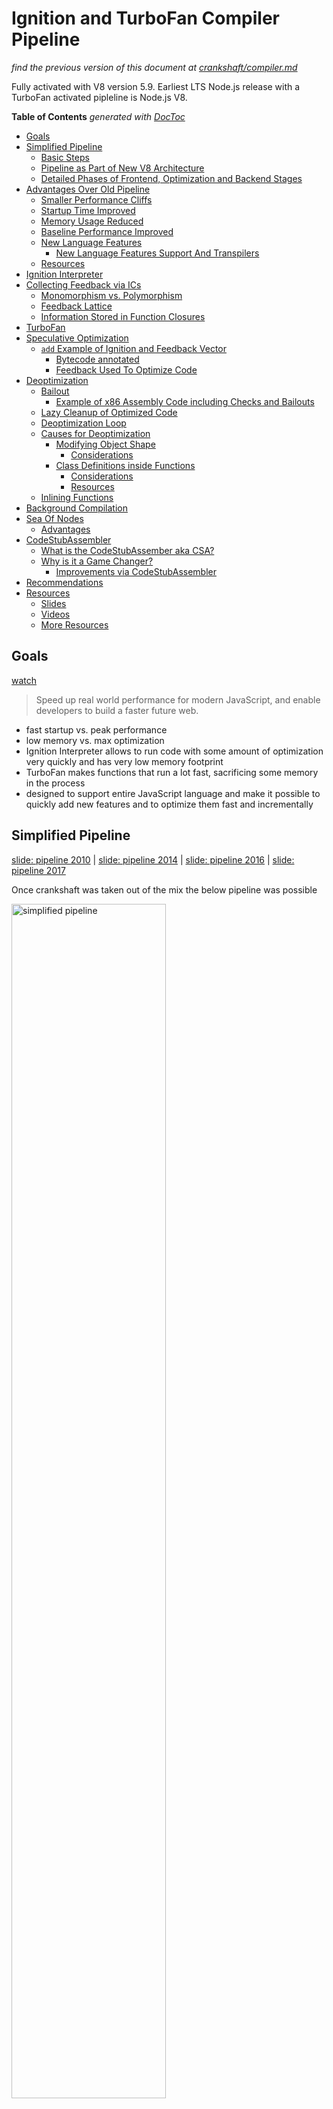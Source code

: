 # Ignition and TurboFan Compiler Pipeline

_find the previous version of this document at
[crankshaft/compiler.md](crankshaft/compiler.md)_

Fully activated with V8 version 5.9. Earliest LTS Node.js release with a TurboFan activated
pipleline is Node.js V8.

<!-- START doctoc generated TOC please keep comment here to allow auto update -->
<!-- DON'T EDIT THIS SECTION, INSTEAD RE-RUN doctoc TO UPDATE -->
**Table of Contents**  *generated with [DocToc](https://github.com/thlorenz/doctoc)*

- [Goals](#goals)
- [Simplified Pipeline](#simplified-pipeline)
  - [Basic Steps](#basic-steps)
  - [Pipeline as Part of New V8 Architecture](#pipeline-as-part-of-new-v8-architecture)
  - [Detailed Phases of Frontend, Optimization and Backend Stages](#detailed-phases-of-frontend-optimization-and-backend-stages)
- [Advantages Over Old Pipeline](#advantages-over-old-pipeline)
  - [Smaller Performance Cliffs](#smaller-performance-cliffs)
  - [Startup Time Improved](#startup-time-improved)
  - [Memory Usage Reduced](#memory-usage-reduced)
  - [Baseline Performance Improved](#baseline-performance-improved)
  - [New Language Features](#new-language-features)
    - [New Language Features Support And Transpilers](#new-language-features-support-and-transpilers)
  - [Resources](#resources)
- [Ignition Interpreter](#ignition-interpreter)
- [Collecting Feedback via ICs](#collecting-feedback-via-ics)
  - [Monomorphism vs. Polymorphism](#monomorphism-vs-polymorphism)
  - [Feedback Lattice](#feedback-lattice)
  - [Information Stored in Function Closures](#information-stored-in-function-closures)
- [TurboFan](#turbofan)
- [Speculative Optimization](#speculative-optimization)
  - [`add` Example of Ignition and Feedback Vector](#add-example-of-ignition-and-feedback-vector)
    - [Bytecode annotated](#bytecode-annotated)
    - [Feedback Used To Optimize Code](#feedback-used-to-optimize-code)
- [Deoptimization](#deoptimization)
  - [Bailout](#bailout)
    - [Example of x86 Assembly Code including Checks and Bailouts](#example-of-x86-assembly-code-including-checks-and-bailouts)
  - [Lazy Cleanup of Optimized Code](#lazy-cleanup-of-optimized-code)
  - [Deoptimization Loop](#deoptimization-loop)
  - [Causes for Deoptimization](#causes-for-deoptimization)
    - [Modifying Object Shape](#modifying-object-shape)
      - [Considerations](#considerations)
    - [Class Definitions inside Functions](#class-definitions-inside-functions)
      - [Considerations](#considerations-1)
      - [Resources](#resources-1)
  - [Inlining Functions](#inlining-functions)
- [Background Compilation](#background-compilation)
- [Sea Of Nodes](#sea-of-nodes)
  - [Advantages](#advantages)
- [CodeStubAssembler](#codestubassembler)
  - [What is the CodeStubAssember aka CSA?](#what-is-the-codestubassember-aka-csa)
  - [Why is it a Game Changer?](#why-is-it-a-game-changer)
    - [Improvements via CodeStubAssembler](#improvements-via-codestubassembler)
- [Recommendations](#recommendations)
- [Resources](#resources-2)
  - [Slides](#slides)
  - [Videos](#videos)
  - [More Resources](#more-resources)

<!-- END doctoc generated TOC please keep comment here to allow auto update -->

## Goals

[watch](https://youtu.be/HDuSEbLWyOY?t=7m22s)

> Speed up real world performance for modern JavaScript, and enable developers to build a
> faster future web.

- fast startup vs. peak performance
- low memory vs. max optimization
- Ignition Interpreter allows to run code with some amount of optimization very quickly and has
  very low memory footprint
- TurboFan makes functions that run a lot fast, sacrificing some memory in the process
- designed to support entire JavaScript language and make it possible to quickly add new
  features and to optimize them fast and incrementally

## Simplified Pipeline

[slide: pipeline 2010](https://docs.google.com/presentation/d/1_eLlVzcj94_G4r9j9d_Lj5HRKFnq6jgpuPJtnmIBs88/edit#slide=id.g2134da681e_0_163) |
[slide: pipeline 2014](https://docs.google.com/presentation/d/1_eLlVzcj94_G4r9j9d_Lj5HRKFnq6jgpuPJtnmIBs88/edit#slide=id.g2134da681e_0_220) |
[slide: pipeline 2016](https://docs.google.com/presentation/d/1_eLlVzcj94_G4r9j9d_Lj5HRKFnq6jgpuPJtnmIBs88/edit#slide=id.g2134da681e_0_249) |
[slide: pipeline 2017](https://docs.google.com/presentation/d/1_eLlVzcj94_G4r9j9d_Lj5HRKFnq6jgpuPJtnmIBs88/edit#slide=id.g2134da681e_0_125)

Once crankshaft was taken out of the mix the below pipeline was possible

<img alt="simplified pipeline" src="http://benediktmeurer.de/images/2016/v8-new-pipeline-20161125.png" width="70%">

### Basic Steps

1. Parse JavaScript into an [AST (abstract syntax tree)](https://en.wikipedia.org/wiki/Abstract_syntax_tree)
2. Generate bytecode from that AST
3. Turn bytecode into sequence of bytecodes by the BytecodeGenerator, which is part of the [Ignition Interpreter](https://v8project.blogspot.com/2016/08/firing-up-ignition-interpreter.html)
  - sequences are divided on a per function basis
4. Execute bytecode sequences via Ignition and collect feedback via inline caches
  - feedback used by Ignition itself to speed up subsequent interpretation of the bytecode
  - feedback used for speculative optimization by TurboFan when code is optimized
5. _Speculatively_ optimize and compile bytecode using collected feedback to generate optimized machine code
  for the current architecture

### Pipeline as Part of New V8 Architecture

<img alt="new v8 pipeline detailed" src="http://benediktmeurer.de/images/2017/architecture-20170301.png" width="70%">

### Detailed Phases of Frontend, Optimization and Backend Stages

[slide](https://docs.google.com/presentation/d/1H1lLsbclvzyOF3IUR05ZUaZcqDxo7_-8f4yJoxdMooU/edit#slide=id.g18ceb14729_0_135)

<img alt="phases" src="http://benediktmeurer.de/images/2017/turbofan-20171213.png" width="70%">

## Advantages Over Old Pipeline

[watch old architecture](https://youtu.be/HDuSEbLWyOY?t=8m51s) | [watch new architecture](https://youtu.be/HDuSEbLWyOY?t=9m21s)

- reduces memory and startup overhead significantly
- AST no longer source of truth that compilers need to agree on
- AST much simpler and smaller in size
- TurboFan uses Ignition bytecode directly to optimize (no re-parse needed)
- bytecode is 25-50% the size of equivalent baseline machine code
- combines cutting-edge IR (intermediate representation) with multi-layered translation +
  optimization pipeline
- relaxed [sea of nodes](#sea-of-nodes) approach allows more effective reordering and optimization when generating
  CFG
- to achieve that fluid code motion, control flow optimizations and precise numerical range
  analysis are used
- clearer separation between JavaScript, V8 and the target architectures allows cleaner, more
  robust generated code and adds flexibility
- generates better quality machine code than Crankshaft JIT
- crossing from JS to C++ land has been minimized using techniques like CodeStubAssembler
- as a result optimizations can be applied in more cases and are attempted more aggressively
- for the same reason (and due to other improvements) TurboFan inlines code more aggressively,
  leading to even more performance improvements

### Smaller Performance Cliffs

- for most websites the optimizing compiler isn't important and could even hurt performance
  (speculative optimizations aren't cheap)
- pages need to load fast and unoptimized code needs to run fast _enough_, esp. on mobile
  devices
- previous V8 implementations suffered from _performance cliffs_
  - optimized code ran super fast (focus on peak performance case)
  - baseline performance was much lower
  - as a result one feature in your code that caused deoptimization would affect your app's
    performance dramatically, i.e. 100x difference
- TurboFan improves this as
  - widens fast path to ensure that optimized code is more flexible and can accept more types
    of arguments
  - reduces code memory overhead by reusing code generation parts of TurboFan to build Ignition
    interpreter
  - improves slow path

### Startup Time Improved

[watch](https://youtu.be/M1FBosB5tjM?t=43m25s)

- bytecode smaller and faster to generate than machine code (crankshaft)
- bytecode better suited for smaller icache (low end mobile)
- code parsed + AST converted to bytecode only once and optimized from bytecode
- data driven ICs reduced slow path cost (collected in feedback form, previously collected in code form)

### Memory Usage Reduced

[watch](https://youtu.be/M1FBosB5tjM?t=47m20s)

- most important on mobile
- Ignition code up to 8x smaller than Full-Codegen code (crankshaft)

### Baseline Performance Improved

[watch](https://youtu.be/M1FBosB5tjM?t=37m)

- no longer relying on optimizing compiler for _sufficiently_ fast code
- thus improved baseline performance allows delaying optimization until more feedback is collected
- leads to less time and resources spent optimizing

### New Language Features

[watch](https://youtu.be/M1FBosB5tjM?t=29m3s) | [watch](https://youtu.be/EdFDJANJJLs?t=20m) | [watch](https://youtu.be/HDuSEbLWyOY?t=11m22s)

- can address optimization killers that Crankshaft couldn't b/c it never supported fundamental techniques needed to do so
- as a result no specific syntax (like `try/catch`) inside a function will cause it not being optimized
- other subtle optimization killers that made performance unpredictable are no longer an issue and if they are they can be easily fixed in TF
  - passing `undefined` as first parameter to `Math.max.apply`
  - mixing strict and sloppy modes
- easier to support future JavaScript features as the JavaScript frontend is clearly separated
  from the architecture dependent backends
- new language features are not useful by just being implemented
- need to be fast (at least matching transpiled code), related optimizations are easier with
  new pipeline
- need to support debugging and be inspectable, this is achieved via better integration with
  Chrome DevTools
- new language features are easier optimized which makes them useable after much shorter time
  after they are introduced to V8 (previously performance issues for new features prevented
  their use in code that needed to run fast)
- performance of ES6 features relative to the ES5 baseline operations per second tracked at [sixspeed](http://incaseofstairs.com/six-speed/)
- at this point ES6 features are almost on par with ES5 versions of same code for most cases

#### New Language Features Support And Transpilers

[watch how to leverage babel optimally](https://youtu.be/HDuSEbLWyOY?t=15m5s)| [read deploying es2015 code](https://philipwalton.com/articles/deploying-es2015-code-in-production-today/)

- using features directly, instead of transpiling, results in smaller code size [watch](https://youtu.be/HDuSEbLWyOY?t=13m)
- additionally less parse time for untranspiled code and easier optimized
- use [babel-preset-env](https://github.com/babel/babel/tree/master/packages/babel-preset-env) to specify browsers to target
- therefore transpile es2015+ selectively

### Resources

- [Digging into the TurboFan JIT](https://v8project.blogspot.com/2015/07/digging-into-turbofan-jit.html)

## Ignition Interpreter

[watch](https://youtu.be/EdFDJANJJLs?t=13m16s) | [read](https://v8project.blogspot.com/2016/08/firing-up-ignition-interpreter.html)

- uses TurboFan's low-level architecture-independent macro-assembly instructions to generate
  bytecode handlers for each _opcode_
- TurboFan compiles these instructions to target architecture including low-level instruction
  selection and machine register allocation
- bytecode passes through inline-optimization stages as it is generated
  - common patterns replaced with faster sequences
  - redundant operations removed
  - minimize number of register transfers
- this results in highly optimized and small interpreter code which can execute the bytecode instructions
  and interact with rest of V8 VM in low overhead manner
- Ignition Interpreter uses a [register machine](https://en.wikipedia.org/wiki/Register_machine)
  with each bytecode specifying inputs and outputs as explicit register operands
- holds its local state in _interpreter registers_
  - some map to _real_ CPU registers
  - others map to specific slots in native machine _stack memory_
- last computed value of each bytecode is kept in special _accumulator_ register minimizing
  load/store operations (from/to explicit registers)
- current stack frame is identified by stack pointer
- program counter points to currently executed instruction in the bytecode

## Collecting Feedback via ICs

[watch hidden classes/maps](https://youtu.be/u7zRSm8jzvA?t=6m12s) | [watch](https://youtu.be/u7zRSm8jzvA?t=8m20s) | [watch feedback workflow](https://youtu.be/u7zRSm8jzvA?t=14m58s)

[Inline Caches implemented in JavaScript](http://mrale.ph/blog/2012/06/03/explaining-js-vms-in-js-inline-caches.html)

- gather knowledge about types while program runs
- feedback collected via data-driven approach
- uses _FeedbackVector_ attached to every function, responsible to record and manage all
  execution feedback to later speed up its execution
- _FeedbackVector_ linked from function closure and contains slots to store different kinds
  of feedback
- we can inspect what's inside the _FeedbackVector_ of a function in a debug build of d8 by
  passing the `--allow-natives-syntax` flag and calling `%DebugPrint(fn)`
- if monomorphic compare maps and if they match just load prop at offset in memory, i.e. `mov eax, [eax+0xb]`
- IC feedback slots reserved when AST is created, see them via `--print-ast`, i.e. `Slot(0) at 29`
- collect typeinfo for ~24% of the function's ICs before attempting optimization
- feedback vectors aren't embedded in optimized code but map ids or specific type checks, like for SMIs
- see optimization + IC info via [`--trace-opt`](inspection.md#tracing-optimizations)
- evaluate ICs via the  [`--trace-ic` flag](inspection.md#tracing-inline-caches)

### Monomorphism vs. Polymorphism

[watch](https://youtu.be/UJPdhx5zTaw?t=31m30s) | [slide](http://v8-io12.appspot.com/index.html#61)

- operations are monomorphic if hidden classes of arguments are **always** same
- all others are polymorphic at best and megamorphic at worst
- polymorphic: 2-4 different types seen
- monomorphic operations are easier optimized


### Feedback Lattice

- the feedback [lattice](https://en.wikipedia.org/wiki/Lattice#Science,_technology,_and_mathematics)
  describes the possible states of feedback that can be collected about the type of a function
  argument
- all states but _Any_ are considered _monomorphic_ and _Any_ is considered _polymorphic_
- states can only change in one direction, thus going back from _Number_ to _SignedSmall_ is
  not possible for instance

<img alt="feedback lattice" src="http://benediktmeurer.de/images/2017/lattice-20171213.png" width="60%">

### Information Stored in Function Closures

```
+-------------+
|   Closure   |-------+-------------------+--------------------+
+-------------+       |                   |                    |
                      ↓                   ↓                    ↓
               +-------------+  +--------------------+  +-----------------+
               |   Context   |  | SharedFunctionInfo |  | Feedback Vector |
               +-------------+  +--------------------+  +-----------------+
                                          |             | Invocation Count|
                                          |             +-----------------+
                                          |             | Optimized Code  |
                                          |             +-----------------+
                                          |             |    Binary Op    |
                                          |             +-----------------+
                                          |
                                          |             +-----------------+
                                          +-----------> |    Byte Code    |
                                                        +-----------------+
```

- function _Closure_ links to _Context_, _SharedFunctionInfo_ and _FeedbackVector_
- Context: contains values for the _free variables_  of the function
  and provides access to global object
  - [free variables](https://en.wikipedia.org/wiki/Free_variables_and_bound_variables)
    are variables that are neither local nor paramaters to the function, i.e. they are in scope
    of the function but declared outside of it
- SharedFunctionInfo: general info about the function like source position and bytecode
- FeedbackVector: collects feedback via ICs as explained above

## TurboFan

[watch TurboFan history](https://youtu.be/EdFDJANJJLs?t=10m22s) | [watch TurboFan goals](https://youtu.be/EdFDJANJJLs?t=11m44s)

TurboFan is a simple compiler + backend responsible for the following:

- instruction selection + scheduling
  - innovative scheduling algorithm makes use of reordering freedom ([sea of nodes]()) to move
    code out of loops into less frequently executed paths
- register allocation
- code generation
- generates fast code via _speculative optimization_ from the feedback collected while running
  unoptimized bytecode
- architecture specific optimizations exploit features of each target platform for best quality
  code

TurboFan is not just an optimizing compiler:

- interpreter bytecode handlers run on top of TurboFan
- builtins benefit from TurboFan
- code stubs / IC subsystem runs on top of TurboFan
- web assembly code generation (also runs on top of TurboFan)

## Speculative Optimization

[watch](https://youtu.be/VhpdsjBUS3g?t=18m53s)

- recompiles and optimizes hot code identified by the runtime profiler
- compiler speculates that kinds of values seen in the past will be see in the future as well
- generates optimized code just for those cases which is not only smaller but also executes at
  peak speed

### `add` Example of Ignition and Feedback Vector

```
   Bytecode                Interpreter State             Machine Stack

+--------------+          +-------------------+         +--------------+
| StackCheck   | <----+   |   stack pointer   |---+     |   receiver   |
+--------------+      |   +-------------------+   |     +--------------+
|   Ldar a1    |      +-- | program counter   |   |     |      a0      |
+--------------+          +-------------------+   |     +--------------+
| Add a0, [0]  |          |   accumulator     |   |     |      a1      |
+--------------+          +-------------------+   |     +--------------+
|   Return     |                                  |     | return addr. |
+--------------+                                  |     +--------------+
                                                  |     |   context    |
                                                  |     +--------------+
                                                  |     |   closure    |
                                                  |     +--------------+
                                                  +---> | frame pointer|
                                                        +--------------+
                                                        |      ...     |
                                                        +--------------+
```

#### Bytecode annotated

```asm
StackCheck    ; check for stack overflow
Ldar a1       ; load a1 into accumulator register
Add a0, [0]   ; load value from a0 register and add it to value in accumulator register
Return        ; end execution, return value in accum. reg. and tranfer control to caller
```

#### Feedback Used To Optimize Code

[slides](https://docs.google.com/presentation/d/1wZVIqJMODGFYggueQySdiA3tUYuHNMcyp_PndgXsO1Y/edit#slide=id.g19e50fc32a_1_24)

- the `[0]` of `Add a0, [0]` refers to _feedback vector slot_ where Ignition stores profiling
  info which later is used by TurboFan to optimize the function
- `+` operator needs to perform a huge amount of checks to cover all cases, but if we assume
  that we always add numbers we don't have to handle those other cases
- additionally numbers don't call side effects and thus the compiler knows that it can
  eliminate the expression as part of the optimization

## Deoptimization

[slides](https://docs.google.com/presentation/d/1Z6oCocRASCfTqGq1GCo1jbULDGS-w-nzxkbVF7Up0u0/edit#slide=id.p) |
[slides](https://docs.google.com/presentation/d/1wZVIqJMODGFYggueQySdiA3tUYuHNMcyp_PndgXsO1Y/edit#slide=id.g19ee040be6_0_180) |
[watch](https://youtu.be/UJPdhx5zTaw?t=36m50s)

- optimizations are speculative and assumptions are made
- if assumption is violated
  - function deoptimized
  - execution resumes in Ignition bytecode
  - in short term execution slows down
  - normal to occur
  - more info about about function collected
  - _better_ optimization attempted
  - if assumptions are violated again, deoptimized again and start over
- too many deoptimizations cause function to be sent to *deoptimization hell*
  - considered not optimizable and no optimization is **ever** attempted again
- assumptions are verified as follows:
  - _code objects_ are verified via a `test` in the _prologue_ of the generated machine code for a
    particular function
  - argument types are verified before entering the function body

### Bailout

[watch bailout example](https://youtu.be/u7zRSm8jzvA?t=26m43s) | [watch walk through TurboFan optimized code with bailouts](https://youtu.be/u7zRSm8jzvA?t=19m36s)

- when assumptions made by optimizing compiler don't hold it bails out to deoptimized code
- on bail out the code object is _thrown_ away as it doesn't handle the current case
- _trampoline_ to unoptimized code (stored in SharedFunctionInfo) used to _jump_ and continue
  execution

#### Example of x86 Assembly Code including Checks and Bailouts

```asm
; x64 machine code generated by TurboFan for the Add Example above
; expecting that both parameters and the result are SMIs

leaq rcx, [rip+0x0]             ; load memory address of instruction pointer into rcx
movq rcx, [rcx-0x37]            ; copy code object stored right in front into rcx
testb [rcx+0xf], 0x1            ; check if code object is valid
jnz CompileLazyDeoptimizedCode  ; if not bail out via a jump

[ .. ]                          ; push registers onto stack

cmpq rsp, [r13+0xdb0]           ; enough space on stack to execute code?
jna StackCheck                  ; if not we're sad and raise stack overflow

movq rax, [rbp+0x18]            ; load x into rax
test al, 0x1                    ; check tag bit to ensure x is small integer
jnz Deoptimize                  ; if not bail

movq rbx, [rbp+0x10]            ; load y into rbx
testb rbx, 0x1                  ; check tag bit to ensure y is small integer
jnz Deoptimize                  ; if not bail

[ .. ]                          ; do some nifty conversions via shifts
                                ; and store results in rdx and rcx

addl rdx, rcx                   ; perform add including overflow check
jo Deoptimize                   ; if overflowed bail

[ .. ]                          ; cleanup and return to caller
```

### Lazy Cleanup of Optimized Code

[read](https://v8project.blogspot.com/2017/10/lazy-unlinking.html)

- code objects created during optimization are no longer useful after deoptimization
- on deoptimization embedded fields of code object are invalidated, however code object itself
  is kept alive
- for performance reasons unlinking of code object is postponed until next invocation of the
  function in question

### Deoptimization Loop

[read](https://v8project.blogspot.com/2018/02/v8-release-65.html)

- occurred when optimized code deoptimized and there was _no way to learn what went wrong_
- one cause was altering the shape of the array in the callback function of a second order
  array builtin, i.e. by changing it's length
- TurboFan kept trying to optimized and gave up after ~30 attempts
- starting with V8 v6.5 this is detected and array built in is no longer inlined at that site
  on future optimization attempts

### Causes for Deoptimization

#### Modifying Object Shape

[watch](https://youtu.be/VhpdsjBUS3g?t=21m00s)

- added fields (order matters) to object generate id of hidden class
- adding more fields later on generates new class id which results in code using Point that now gets Point' to be
  deoptimized

[watch](https://youtu.be/VhpdsjBUS3g?t=21m45s)
[watch](https://youtu.be/UJPdhx5zTaw?t=12m18s)

```js
function Point(x, y) {
  this.x = x;
  this.y = y;
}

var p = new Point(1, 2); // => hidden Point class created

// ....

p.z = 3;                 // => another hidden class (Point') created
```

- `Point` class created, code still deoptimized
- functions that have `Point` argument are optimized
- `z` property added which causes `Point'` class to be created
- functions that get passed `Point'` but were optimized for `Point` get deoptimized
- later functions get optimized again, this time supporting `Point` and `Point'` as argument
- [detailed explanation](http://v8-io12.appspot.com/index.html#30)

##### Considerations

- avoid hidden class changes
- initialize all members in the **class constructor** or the **prototype constructor function**
  and **in the same order**
  - this creates one place in your code base where properties are assigned to an Object
  - you may use Object literals, i.e. `const a = {}` or `const a = { b: 1 }`, as they also
    benefit from hidden classes, but the creation of those may be spread around your code base
    and it becomes much harder to verify that you are assigning the same properties in the same
    order

#### Class Definitions inside Functions

```js
function createPoint(x, y) {
  class Point {
    constructor(x, y) {
      this.x = x
      this.y = y
    }

    distance(other) {
      const dx = Math.abs(this.x - other.x)
      const dy = Math.abs(this.y - other.y)
      return dx + dy
    }
  }

  return new Point(x, y)
}
function usePoint(point) {
  // do something with the point
}
```

- defining a class inside `createPoint` results in its definition to be executed on each
  `createPoint` invocation
- executing that definition causes a new prototype to be created along with methods and
  constructor
- thus each new point has a different prototype and thus a different object shape
- passing these objects with differing prototypes to `usePoint` makes that function
  become polymorphic
- V8 gives up on polymorphism after it has seen **more than 4** different object shapes, and enters
  megamorphic state
- as a result `usePoint` won't be optimized
- pulling the `Point` class definition out of the `createPoint` function fixes that issue as
  now the class definition is only executed once and all point prototypes match
- the performance improvement resulting from this simple change is substantial, the exact
  speedup factor depends on the `usePoint` function
- when class or prototype definition is collected it's hidden class (associated maps) are
  collected as well
- need to re-learn hidden classes for short living objects including metadata and all feedback
  collected by inline caches
- references to maps and JS objects from optimized code are considered weak to avoid memory
  leaks

##### Considerations

- always declare classes at the script scope, i.e. _never inside functions_ when it is
  avoidable

##### Resources

- [optimization patterns part1](http://benediktmeurer.de/2017/06/20/javascript-optimization-patterns-part1/)
- [The case of temporary objects in Chrome](http://benediktmeurer.de/2016/10/11/the-case-of-temporary-objects-in-chrome/)

### Inlining Functions

[watch](https://youtu.be/u7zRSm8jzvA?t=26m12s)

- smart heuristics, i.e. how many times was the function called so far

## Background Compilation

[read](https://v8project.blogspot.com/2018/03/background-compilation.html)

- part of the compilation pipeline that doesn't acess objects on the JavaScript heap run on a
  background thread
- via some optimization to the bytecode compiler and how AST is stored and accessed, almost all
  of the compilation of a script happens on a background thread
- only short AST internalizatoin and bytecode finalization happens on main thread

## Sea Of Nodes

[slides](https://docs.google.com/presentation/d/1sOEF4MlF7LeO7uq-uThJSulJlTh--wgLeaVibsbb3tc/edit#slide=id.g5499b9c42_074) |
[slides](https://docs.google.com/presentation/d/1sOEF4MlF7LeO7uq-uThJSulJlTh--wgLeaVibsbb3tc/edit#slide=id.g5499b9c42_0105) |
[read](http://darksi.de/d.sea-of-nodes/)

- doesn't include total order of program, but _control dependencies_ between operations
- instead expresses many possible legal orderings of code
- most efficient ordering and placement can be derived from the _nodes_
  - depends on control dominance, loop nesting, register pressure
- _graph reductions_ applied to further optimize
- total ordering (traditional CFG) is built from that, so code can be generated and registers
  allocated
- entrypoints are TurboFan optimizing compiler and WASM Compiler

### Advantages

[slide](https://docs.google.com/presentation/d/1H1lLsbclvzyOF3IUR05ZUaZcqDxo7_-8f4yJoxdMooU/edit#slide=id.g18ceb14729_0_92)

Flexibility of sea of nodes approach enables the below optimizations.

- better redundant code elimination due to more code motion
- loop peeling
- load/check elimination
- escape analysis [watch](https://youtu.be/KiWEWLwQ3oI?t=7m25s) | [watch](https://youtu.be/KiWEWLwQ3oI?t=17m25s)
  - eliminates non-escaping allocations
  - aggregates like `const o = { foo: 1, bar: 2}` are replaces with scalars like
    `const o_foo = 1; const o_bar = 2`
- representation selection
  - optimizing of number representation via type and range analysis
  - [slides](https://docs.google.com/presentation/d/1sOEF4MlF7LeO7uq-uThJSulJlTh--wgLeaVibsbb3tc/edit#slide=id.g5499b9c42_094)
- redundant store elimination
- control flow elimination
  - turns branch chains into switches
- allocation folding and write barrier elimination
- verify var is only assigned once (SSA - single static assignment)
    - compiler may move the assignment anywhere, i.e. outside a loop
    - may remove redundant checks

## CodeStubAssembler

[watch](https://youtu.be/M1FBosB5tjM?t=23m38s) |
[read](https://v8project.blogspot.com/2017/11/csa.html) |
[slides](https://docs.google.com/presentation/d/1u6bsgRBqyVY3RddMfF1ZaJ1hWmqHZiVMuPRw_iKpHlY/edit#slide=id.g17a3a2e7fd_0_114) |
[slides](https://docs.google.com/presentation/d/1u6bsgRBqyVY3RddMfF1ZaJ1hWmqHZiVMuPRw_iKpHlY/edit#slide=id.p)

### What is the CodeStubAssember aka CSA?

- defines a portable assembly language built on top of TurboFan's backend and adds a C++ based
  API to generate highly portable TurboFan machine-level IR directly
- can generate highly efficient code for parts of slow-paths in JS without crossing to C++
  runtime
- API includes very low-level operations (pretty much assembly), _primitive_ CSA instructions
  that translate directly into one or two assembly instructions
- Macros include fixed set of pre-defined CSA instructions corresponding to most commonly used
  assembly instructions

![CSA pipeline](https://1.bp.blogspot.com/-mWTltdSfO1c/Wg2f-CyCWqI/AAAAAAAAA5E/VOKT8nTzxpQMsZ0Wt-mzB1ivYU2NLg_-gCLcBGAs/s1600/csa.png)
_CSA and JavaScript compilation pipelines_

### Why is it a Game Changer?

The CSA allows much faster iteration when implementing and optimizing new language features due
to the following characteristics.

- CSA includes type verification at IR level to catch many correctness bugs at compile time
- CSA's instruction selector ensures that optimal code is generated on all platforms
- CSA's performs register allocations automatically
- CSA understands API calling conventions, both standard C++ and internal V8 register-based,
  i.e. entry-point stubs into C++ can easily be called from CSA,  making trivial to
  interoperate between CSA generated code and other parts of V8
- CSA-based built in functionality can easily be inlined into Ignition bytecode handlers to
  improve its performance
- builtins are coded in that DSL (no longer [self hosted](https://en.wikipedia.org/wiki/Self-hosting))
- very fast property accesses

#### Improvements via CodeStubAssembler

[slide](https://docs.google.com/presentation/d/1H1lLsbclvzyOF3IUR05ZUaZcqDxo7_-8f4yJoxdMooU/edit#slide=id.g18ceb14721_0_50)

CSA is the basis for fast builtins and thus was used to speed up multiple builtins. Below are a
few examples.

-  [faster Regular Expressions](./js-feature-improvements.md#regular-expressions) sped up by
   removing need to switch between C++ and JavaScript runtimes
- `Object.create` has predictable performance by using CodeStubAssembler
- `Function.prototype.bind` achieved final boost when ported to CodeStubAssembler for a total
  60,000% improvement
- `Promise`s where ported to CodeStubAssembler which resulted in 500% speedup for `async/await`

## Recommendations

[watch](https://youtu.be/M1FBosB5tjM?t=52m54s) |
[watch](https://youtu.be/HDuSEbLWyOY?t=10m36s) |
[slide](https://docs.google.com/presentation/d/1_eLlVzcj94_G4r9j9d_Lj5HRKFnq6jgpuPJtnmIBs88/edit#slide=id.g2134da681e_0_577)

- performance of your code is improved
- less _anti patterns_ aka _you are holding it wrong_
- write idiomatic, declarative JavaScript as in _easy to read_ JavaScript with good data structures and algorithms, including all language features (even functional ones) will execute with predictable, good performance
- instead focus on your application design
- now can handle exceptions where it makes sense as `try/catch/finally` no longer ruins the performance of a function
- use appropriate collections as their performance is on par with the raw use of Objects for same task
  - Maps, Sets, WeakMaps, WeakSets used where it makes sense results in easier maintainable JavaScript as they offer specific functionality to iterate over and inspect their values
- avoid engine specific workarounds aka _CrankshaftScript_, instead file a bug report if you discover a bottleneck

## Resources

- [V8: Behind the Scenes (November Edition) - 2016](http://benediktmeurer.de/2016/11/25/v8-behind-the-scenes-november-edition/)
- [V8: Behind the Scenes (February Edition - 2017)](http://benediktmeurer.de/2017/03/01/v8-behind-the-scenes-february-edition/)
- [An Introduction to Speculative Optimization in V8 - 2017](http://benediktmeurer.de/2017/12/13/an-introduction-to-speculative-optimization-in-v8/)
- [High-performance ES2015 and beyond - 2017](https://v8project.blogspot.com/2017/02/high-performance-es2015-and-beyond.html)
- [Launching Ignition and TurboFan - 2017](https://v8project.blogspot.com/2017/05/launching-ignition-and-turbofan.html)
- [lazy unlinking of deoptimized functions - 2017](https://v8project.blogspot.com/2017/10/lazy-unlinking.html)
- [Taming architecture complexity in V8 — the CodeStubAssembler - 2017](https://v8project.blogspot.com/2017/11/csa.html)
- [V8 release v6.5 - 2018](https://v8project.blogspot.com/2018/02/v8-release-65.html)
- [Background compilation - 2018](https://v8project.blogspot.com/2018/03/background-compilation.html)
- [Sea of Nodes - 2015](http://darksi.de/d.sea-of-nodes/)

### Slides

- [CodeStubAssembler: Redux - 2016](https://docs.google.com/presentation/d/1u6bsgRBqyVY3RddMfF1ZaJ1hWmqHZiVMuPRw_iKpHlY/edit#slide=id.p)
- [Deoptimization in V8 - 2016](https://docs.google.com/presentation/d/1Z6oCocRASCfTqGq1GCo1jbULDGS-w-nzxkbVF7Up0u0/edit#slide=id.p)
- [Turbofan IR - 2016](https://docs.google.com/presentation/d/1Z9iIHojKDrXvZ27gRX51UxHD-bKf1QcPzSijntpMJBM/edit#slide=id.p)
- [TurboFan: A new code generation architecture for V8 - 2017](https://docs.google.com/presentation/d/1_eLlVzcj94_G4r9j9d_Lj5HRKFnq6jgpuPJtnmIBs88/edit#slide=id.p)
- [Fast arithmetic for dynamic languages - 2016](https://docs.google.com/presentation/d/1wZVIqJMODGFYggueQySdiA3tUYuHNMcyp_PndgXsO1Y/edit#slide=id.p)
- [An overview of the TurboFan compiler - 2016](https://docs.google.com/presentation/d/1H1lLsbclvzyOF3IUR05ZUaZcqDxo7_-8f4yJoxdMooU/edit#slide=id.p)
- [TurboFan JIT Design - 2016](https://docs.google.com/presentation/d/1sOEF4MlF7LeO7uq-uThJSulJlTh--wgLeaVibsbb3tc/edit#slide=id.p)

### Videos

- [performance improvements in latest V8 - 2017](https://youtu.be/HDuSEbLWyOY?t=4m58s)
- [V8 and how it listens to you - ICs and FeedbackVectors - 2017](https://www.youtube.com/watch?v=u7zRSm8jzvA)
- [Escape Analysis in V8 - 2018](https://www.youtube.com/watch?v=KiWEWLwQ3oI)

### More Resources

- [TurboFan wiki](https://github.com/v8/v8/wiki/TurboFan)
